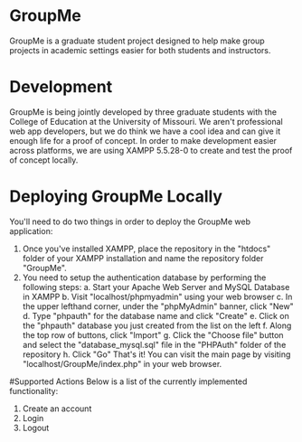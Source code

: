 # GroupMe
GroupMe is a graduate student project designed to help make group projects in academic settings easier for both students and instructors.

# Development
GroupMe is being jointly developed by three graduate students with the College of Education at the University of Missouri.  We aren't professional web app developers, but we do think we have a cool idea and can give it enough life for a proof of concept.  In order to make development easier across platforms, we are using XAMPP 5.5.28-0 to create and test the proof of concept locally.

# Deploying GroupMe Locally
You'll need to do two things in order to deploy the GroupMe web application:
  1. Once you've installed XAMPP, place the repository in the "htdocs" folder of your XAMPP installation and name the repository folder "GroupMe".
  2. You need to setup the authentication database by performing the following steps:
    a. Start your Apache Web Server and MySQL Database in XAMPP
    b. Visit "localhost/phpmyadmin" using your web browser
    c. In the upper lefthand corner, under the "phpMyAdmin" banner, click "New"
    d. Type "phpauth" for the database name and click "Create"
    e. Click on the "phpauth" database you just created from the list on the left
    f. Along the top row of buttons, click "Import"
    g. Click the "Choose file" button and select the "database_mysql.sql" file in the "PHPAuth" folder of the repository
    h. Click "Go"
That's it!  You can visit the main page by visiting "localhost/GroupMe/index.php" in your web browser.

#Supported Actions
Below is a list of the currently implemented functionality:
  1. Create an account
  2. Login
  3. Logout
